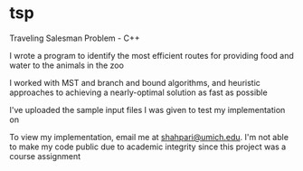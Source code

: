 # tsp
Traveling Salesman Problem - C++

I wrote a program to identify the most efficient routes for providing food and water to the animals in the zoo

I worked with MST and branch and bound algorithms, and heuristic approaches to achieving a nearly-optimal solution as fast as possible

I've uploaded the sample input files I was given to test my implementation on

To view my implementation, email me at shahpari@umich.edu. I'm not able to make my code public due to academic integrity since this project was a course assignment
